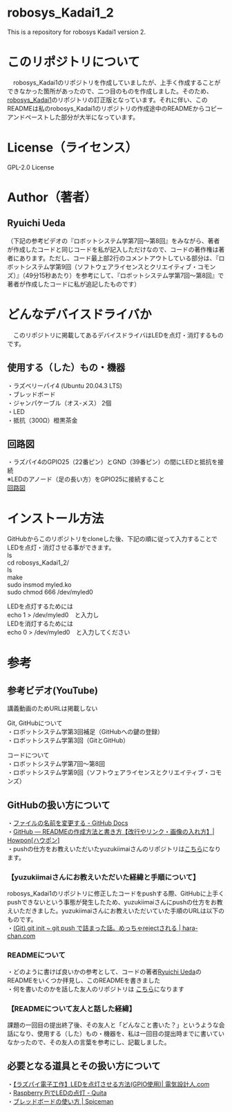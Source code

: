 # robosys_Kadai1_2
This is a repository for robosys Kadai1 version 2.

# このリポジトリについて
　robosys_Kadai1のリポジトリを作成していましたが、上手く作成することができなかった箇所があったので、二つ目のものを作成しました。そのため、[robosys_Kadai1](https://github.com/ryunosukesato/robosys_Kadai1)のリポジトリの訂正版となっています。それに伴い、このREADMEは私のrobosys_Kadai1のリポジトリの作成途中のREADMEからコピーアンドペーストした部分が大半になっています。

# License（ライセンス）
GPL-2.0 License

# Author（著者）
## Ryuichi Ueda
（下記の参考ビデオの『ロボットシステム学第7回～第8回』をみながら、著者が作成したコードと同じコードを私が記入しただけなので、コードの著作権は著者にあります。ただし、コード最上部2行のコメントアウトしている部分は、『ロボットシステム学第9回（ソフトウェアライセンスとクリエイティブ・コモンズ）』（49分15秒あたり）を参考にして、『ロボットシステム学第7回～第8回』で著者が作成したコードに私が追記したものです）

# どんなデバイスドライバか
　このリポジトリに掲載してあるデバイスドライバはLEDを点灯・消灯するものです。  

## 使用する（した）もの・機器
・ラズベリーパイ4 (Ubuntu 20.04.3 LTS)  
・ブレッドボード  
・ジャンパケーブル（オス-メス） 2個  
・LED  
・抵抗（300Ω）橙黒茶金  

## 回路図
・ラズパイ4のGPIO25（22番ピン）とGND（39番ピン）の間にLEDと抵抗を接続  
※LEDのアノード（足の長い方）をGPIO25に接続すること  
[回路図](./%E8%AA%B2%E9%A1%8C1.jpg)

# インストール方法
GitHubからこのリポジトリをcloneした後、下記の順に従って入力することでLEDを点灯・消灯させる事ができます。  
ls  
cd robosys_Kadai1_2/  
ls  
make  
sudo insmod myled.ko  
sudo chmod 666 /dev/myled0  

LEDを点灯するためには  
echo 1 > /dev/myled0　と入力し  
LEDを消灯するためには  
echo 0 > /dev/myled0　と入力してください


# 参考
## 参考ビデオ(YouTube)
講義動画のためURLは掲載しない

Git, GitHubについて  
・ロボットシステム学第3回補足（GitHubへの鍵の登録）  
・ロボットシステム学第3回（GitとGitHub）

コードについて  
・ロボットシステム学第7回～第8回  
・ロボットシステム学第9回（ソフトウェアライセンスとクリエイティブ・コモンズ）

## GitHubの扱い方について  
・[ファイルの名前を変更する - GitHub Docs](https://docs.github.com/ja/repositories/working-with-files/managing-files/renaming-a-file)  
・[GitHub — READMEの作成方法と書き方【改行やリンク・画像の入れ方】| Howpon[ハウポン]](https://howpon.com/8334)  
・pushの仕方をお教えいただいたyuzukiimaiさんのリポジトリは[こちら](https://github.com/yuzukiimai/robosys1)になります。  
### 【yuzukiimaiさんにお教えいただいた経緯と手順について】  
robosys_Kadai1のリポジトリに修正したコードをpushする際、GitHubに上手くpushできないという事態が発生したため、yuzukiimaiさんにpushの仕方をお教えいただきました。yuzukiimaiさんにお教えいただいていた手順のURLは以下のものです。  
・[(Git) git init ~ git push で詰まった話。めっちゃrejectされる | hara-chan.com](https://hara-chan.com/it/programming/git-push-rejected/)


### READMEについて
・どのように書けば良いかの参考として、コードの著者[Ryuichi Ueda](https://github.com/ryuichiueda)のREADMEをいくつか拝見し、このREADMEを書きました  
・何を書いたのかを話した友人のリポジトリは [こちら](https://github.com/NagashimaKousei/robosys_1)になります  
### 【READMEについて友人と話した経緯】  
課題の一回目の提出終了後、その友人と「どんなこと書いた？」というような会話になり、使用する（した）もの・機器を、私は一回目の提出時までに書いていなかったので、その友人の言葉を参考にし、記載しました。


## 必要となる道具とその扱い方について
・[【ラズパイ電子工作】LEDを点灯させる方法(GPIO使用)| 電気設計人.com](https://denkisekkeijin.com/raspberrypi/pi-led/)  
・[Raspberry PiでLEDの点灯 - Quita](https://qiita.com/aryoa/items/3f6d82b8c63761cef087)  
・[ブレッドボードの使い方 | Spiceman](https://spiceman.jp/bread-board/)  
